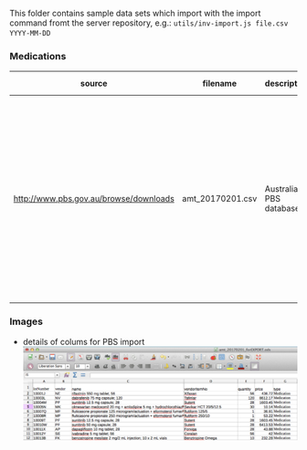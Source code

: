 This folder contains sample data sets which import with the import command fromt the server repository, e.g.: `utils/inv-import.js file.csv YYYY-MM-DD`

### Medications

source | filename | description | header information | notes 
-------|----------|-------------|--------------------|-------
http://www.pbs.gov.au/browse/downloads | amt_20170201.csv | Australian PBS database | see [here](https://dev.pbs.gov.au/readme.html) You will need to remove unnecessary columns in the data and add a header line with details similar to the image below (LibreOffice calc is useful for this) | this database includes all Australian PBS drugs.  The delimiter is `!`. To use the file it needs to be slightly modified (commas replaced with semi-colons). 


### Images
- details of colums for PBS import
![PBS Columns](PBScolums.png)
